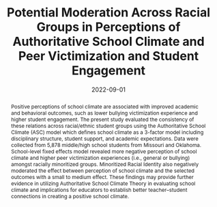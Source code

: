 ---
title: "Potential Moderation Across Racial Groups in Perceptions of Authoritative School Climate and Peer Victimization and Student Engagement"
authors:
- Y-R Chuang
- FL Huang
- KC Herman
- B Zhang
date: "2022-09-01"
doi: "https://doi.org/10.1080/2372966X.2022.2109058"

publication_types: ["2"]

publication: "*School Psychology Review*"
abstract: Positive perceptions of school climate are associated with improved academic and behavioral outcomes, such as lower bullying victimization experience and higher student engagement. The present study evaluated the consistency of these relations across racial/ethnic student groups using the Authoritative School Climate (ASC) model which defines school climate as a 3-factor model including disciplinary structure, student support, and academic expectations. Data were collected from 5,878 middle/high school students from Missouri and Oklahoma. School-level fixed effects model revealed more negative perception of school climate and higher peer victimization experiences (i.e., general or bullying) amongst racially minoritized groups. Minoritized Racial Identity also negatively moderated the effect between perception of school climate and the selected outcomes with a small to medium effect. These findings may provide further evidence in utilizing Authoritative School Climate Theory in evaluating school climate and implications for educators to establish better teacher–student connections in creating a positive school climate.

# url_pdf:
---